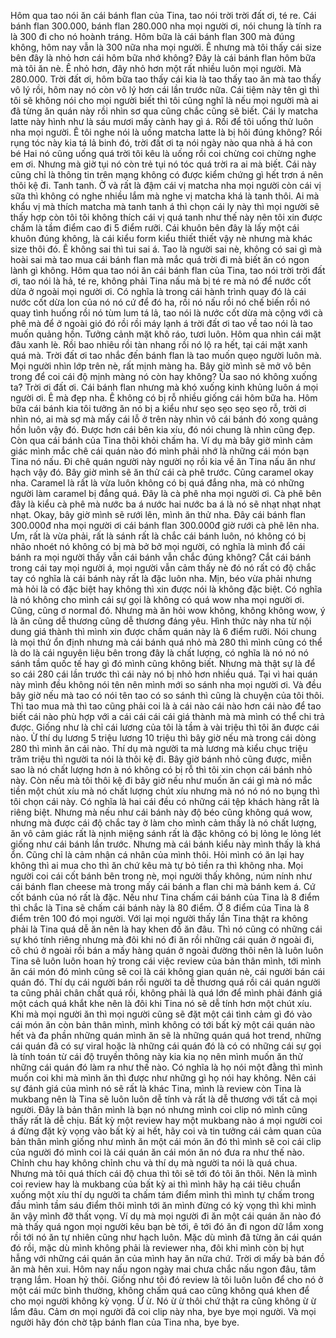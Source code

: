 Hôm qua tao nói ăn cái bánh flan của Tina, tao nói trời trời đất ơi, té re. Cái bánh flan 300.000, bánh flan 280.000 nha mọi người ơi, nói chung là tính ra là 300 đi cho nó hoành tráng. Hôm bữa là cái bánh flan 300 mà đúng không, hôm nay vẫn là 300 nữa nha mọi người. Ê nhưng mà tôi thấy cái size bên đây là nhỏ hơn cái hôm bữa nhớ không? Đây là cái bánh flan hôm bữa mà tôi ăn nè. Ê nhỏ hơn, đây nhỏ hơn một rất nhiều luôn mọi người. Mà 280.000. Trời đất ơi, hôm bữa tao thấy cái kia là tao thấy tao ăn mà tao thấy vô lý rồi, hôm nay nó còn vô lý hơn cái lần trước nữa. Cái tiệm này tên gì thì tôi sẽ không nói cho mọi người biết thì tôi cũng nghĩ là nếu mọi người mà ai đã từng ăn quán này rồi nhìn sơ qua cũng chắc cũng sẽ biết. Cái ly matcha latte này hình như là sáu mươi mấy cành hay gì á. Rồi để tôi uống thử luôn nha mọi người. Ê tôi nghe nói là uống matcha latte là bị hôi đúng không? Rồi rụng tóc này kia tá lả binh đó, trời đất ơi ta nói ngày nào qua nhà á hả con bé Hai nó cũng uống quá trời tôi kêu là uống rồi coi chừng coi chừng nghe em ơi. Nhưng mà giờ tụi nó còn trẻ tụi nó tóc quá trời ra ai mà biết. Cái này cũng chỉ là thông tin trên mạng không có được kiểm chứng gì hết trơn á nên thôi kệ đi. Tanh tanh. Ờ và rất là đậm cái vị matcha nha mọi người còn cái vị sữa thì không có nghe nhiều lắm mà nghe vị matcha khá là tanh thôi. Ai mà khẩu vị mà thích matcha mà tanh tanh á thì chọn cái ly này thì mọi người sẽ thấy hợp còn tôi tôi không thích cái vị quá tanh như thế này nên tôi xin được chấm là tầm điểm cao đi 5 điểm rưỡi. Cái khuôn bên đây là lấy một cái khuôn đúng không, là cái kiểu form kiểu thiết thiết vậy nè nhưng mà khác size thôi đó. Ê không sai thì tui sai á. Tao là người sai nè, không có sai gì mà hoài sai mà tao mua cái bánh flan mà mắc quá trời đi mà biết ăn có ngon lành gì không. Hôm qua tao nói ăn cái bánh flan của Tina, tao nói trời trời đất ơi, tao nói là hả, té re, không phải Tina nấu mà bị té re mà nó để nước cốt dừa ở ngoài mọi người ơi. Có nghĩa là trong cái hành trình quay đó là cái nước cốt dừa lon của nó nó cứ để đó ha, rồi nó nấu rồi nó chế biến rồi nó quay tình huống rồi nó tùm lum tá lả, tao nói là nước cốt dừa mà cộng với cà phê mà để ở ngoài gió đó rồi rồi máy lạnh á trời đất ơi tao về tao nói là tao muốn quảng hồn. Tưởng cảnh mặt khô ráo, tươi luôn. Hôm qua nhìn cái mặt đâu xanh lè. Rồi bao nhiêu rồi tàn nhang rồi nó lộ ra hết, tại cái mặt xanh quá mà. Trời đất ơi tao nhắc đến bánh flan là tao muốn quẹo người luôn mà. Mọi người nhìn lớp trên nè, rất mịnh màng ha. Bây giờ mình sẽ mở vô bên trong để coi cái độ mịnh màng nó còn hay không? Ủa sao nó không xuống ta? Trời ơi đất ơi. Cái bánh flan nhưng mà khó xuống kinh khủng luôn á mọi người ơi. Ê mà đẹp nha. Ê không có bị rỗ nhiều giống cái hôm bữa ha. Hôm bữa cái bánh kia tôi tưởng ăn nó bị a kiểu như sẹo sẹo sẹo sẹo rỗ, trời ơi nhìn nó, ai mà sợ mà mấy cái lỗ ở trên này nhìn vô cái bánh đó xong quảng hồn luôn vậy đó. Được hơn cái bên kia xíu, đó nói chung là nhìn cũng đẹp. Còn qua cái bánh của Tina thôi khỏi chấm ha. Ví dụ mà bây giờ mình cảm giác mình mắc chê cái quán nào đó mình phải nhớ là những cái món bạn Tina nó nấu. Đi chê quán người này người nọ rồi kia về ăn Tina nấu ăn như hạch vậy đó. Bây giờ mình sẽ ăn thử cái cà phê trước. Cũng caramel okay nha. Caramel là rất là vừa luôn không có bị quá đắng nha, mà có những người làm caramel bị đắng quá. Đây là cà phê nha mọi người ơi. Cà phê bên đây là kiểu cà phê mà nước ba á nước hai nước ba á là nó sẽ nhạt nhạt nhạt nhạt. Okay, bây giờ mình sẽ rưới lên, mình ăn thử nha. Đây cái bánh flan 300.000đ nha mọi người ơi cái bánh flan 300.000đ giờ rưới cà phê lên nha. Ưm, rất là vừa phải, rất là sánh rất là chắc cái bánh luôn, nó không có bị nhão nhoét nó không có bị mà bở bở mọi người, có nghĩa là mình đổ cái bánh ra mọi người thấy vẫn cái bánh vẫn chắc đúng không? Cắt cái bánh trong cái tay mọi người á, mọi người vẫn cảm thấy nè đó nó rất có độ chắc tay có nghĩa là cái bánh này rất là đặc luôn nha. Mịn, béo vừa phải nhưng mà hỏi là có đặc biệt hay không thì xin được nói là không đặc biệt. Có nghĩa là nó không cho mình cái sự gọi là không có quá wow nha mọi người ơi. Cũng, cũng ơ normal đó. Nhưng mà ăn hỏi wow không, không không wow, ý là ăn cũng dễ thương cũng dễ thương đáng yêu. Hình thức này nha từ nội dung giá thành thì mình xin được chấm quán này là 6 điểm rưỡi. Nói chung là mọi thứ ổn định nhưng mà cái bánh quá nhỏ mà 280 thì mình cũng có thể là do là cái nguyên liệu bên trong đây là chất lượng, có nghĩa là nó nó nó sánh tầm quốc tế hay gì đó mình cũng không biết. Nhưng mà thật sự là để so cái 280 cái lần trước thì cái này nó bị nhỏ hơn nhiều quá. Tại vì hai quán này mình đều không nói tên nên mình mới so sánh nha mọi người ơi. Và đều bây giờ nếu mà tao có nói tên tao có so sánh thì cũng là chuyện của tôi thôi. Thì tao mua mà thì tao cũng phải coi là à cái nào cái nào hơn cái nào để tao biết cái nào phù hợp với a cái cái cái cái giá thành mà mà mình có thể chi trả được. Giống như là chỉ cái lương của tôi là tầm à vài triệu thì tôi ăn được cái nào. Ừ thí dụ lương 5 triệu lương 10 triệu thì bây giờ nếu mà trong cái dòng 280 thì mình ăn cái nào. Thí dụ mà người ta mà lương mà kiểu chục triệu trăm triệu thì người ta nói là thôi kệ đi. Bây giờ bánh nhỏ cũng được, miễn sao là nó chất lượng hơn à nó không có bị rỗ thì tôi xin chọn cái bánh nhỏ này. Còn nếu mà tôi thôi kệ đi bây giờ nếu như muốn ăn cái gì mà nó mắc tiền một chút xíu mà nó chất lượng chút xíu nhưng mà nó nó nó no bụng thì tôi chọn cái này. Có nghĩa là hai cái đều có những cái tệp khách hàng rất là riêng biệt. Nhưng mà nếu như cái bánh này độ béo cũng không quá wow, nhưng mà được cái độ chắc tay ờ làm cho mình cảm thấy là nó chất lượng, ăn vô cảm giác rất là nịnh miệng sánh rất là đặc không có bị lỏng le lỏng lét giống như cái bánh lần trước. Nhưng mà cái bánh kiểu này mình thấy là khá ổn. Cũng chỉ là cảm nhận cá nhân của mình thôi. Hỏi mình có ăn lại hay không thì ai mua cho thì ăn chứ kêu mà tự bỏ tiền ra thì không nha. Mọi người coi cái cốt bánh bên trong nè, mọi người thấy không, núm nính như cái bánh flan cheese mà trong mấy cái bánh a flan chi mà bánh kem á. Cứ cốt bánh của nó rất là đặc. Nếu như Tina chấm cái bánh của Tina là 8 điểm thì chắc là Tina sẽ chấm cái bánh này là 80 điểm. Ờ 8 điểm của Tina là 8 điểm trên 100 đó mọi người. Với lại mọi người thấy lần Tina thật ra không phải là Tina quá dễ ăn nên là hay khen đồ ăn đâu. Thì nó cũng có những cái sự khó tính riêng nhưng mà đôi khi nó đi ăn rồi những cái quán ở ngoài đi, cô chú ở ngoài rồi bán a mấy hàng quán ở ngoài đường thôi nên là luôn luôn Tina sẽ luôn luôn hoan hỷ trong cái việc review của bản thân mình, tới mình ăn cái món đó mình cũng sẽ coi là cái không gian quán nè, cái người bán cái quán đó. Thí dụ cái người bán rồi người ta dễ thương quá rồi cái quán người ta cũng phải chân chất quá rồi, không phải là quá lớn để mình phải đánh giá một cách quá khắt khe nên là đôi khi Tina nó sẽ dễ tính hơn một chút xíu. Khi mà mọi người ăn thì mọi người cũng sẽ đặt một cái tình cảm gì đó vào cái món ăn còn bản thân mình, mình không có tới bất kỳ một cái quán nào hết và đa phần những quán mình ăn sẽ là những quán quá hot trend, những cái quán đã có sự viral hoặc là những cái quán đó là có có những cái sự gọi là tính toán từ cái độ truyền thông này kia kia nọ nên mình muốn ăn thử những cái quán đó làm ra như thế nào. Có nghĩa là họ nói một đằng thì mình muốn coi khi mà mình ăn thì được như những gì họ nói hay không. Nên cái sự đánh giá của mình nó sẽ rất là khác Tina, mình là review còn Tina là mukbang nên là Tina sẽ luôn luôn dễ tính và rất là dễ thương với tất cả mọi người. Đây là bản thân mình là bạn nó nhưng mình coi clip nó mình cũng thấy rất là dễ chịu. Bất kỳ một review hay một mukbang nào á mọi người coi á đừng đặt kỳ vọng vào bất kỳ ai hết, hãy coi và tin tưởng cái cảm quan của bản thân mình giống như mình ăn một cái món ăn đó thì mình sẽ coi cái clip của người đó mình coi là cái quán ăn cái món ăn nó đưa ra như thế nào. Chỉnh chu hay không chỉnh chu và thí dụ mà người ta nói là quá chua. Nhưng mà tôi quá thích cái độ chua thì tôi sẽ tới đó tôi ăn thôi. Nên là mình coi review hay là mukbang của bất kỳ ai thì mình hãy hạ cái tiêu chuẩn xuống một xíu thí dụ người ta chấm tám điểm mình thì mình tự chấm trong đầu mình tầm sáu điểm thôi mình tới ăn mình đừng có kỳ vọng thì khi mình ăn vậy mình đỡ thất vọng. Ví dụ mà mọi người đi ăn một cái quán ăn nào đó mà thấy quá ngon mọi người kêu bạn bè tới, ê tới đó ăn đi ngon dữ lắm xong rồi tới nó ăn tự nhiên cũng như hạch luôn. Mặc dù mình đã từng ăn cái quán đó rồi, mặc dù mình không phải là reviewer nha, đôi khi mình còn bị hụt hẫng với những cái quán ăn của mình hay ăn nữa chứ. Trời ơi mấy bà bán đồ ăn mà hên xui. Hôm nay nấu ngon ngày mai chưa chắc nấu ngon đâu, tâm trạng lắm. Hoan hỷ thôi. Giống như tôi đó review là tôi luôn luôn để cho nó ở một cái mức bình thường, không chấm quá cao cũng không quá khen để cho mọi người không kỳ vọng. Ừ ừ. Nó ừ ừ thôi chứ thật ra cũng không ừ ừ lắm đâu. Cảm ơn mọi người đã coi clip này nha, bye bye mọi người. Và mọi người hãy đón chờ tập bánh flan của Tina nha, bye bye.